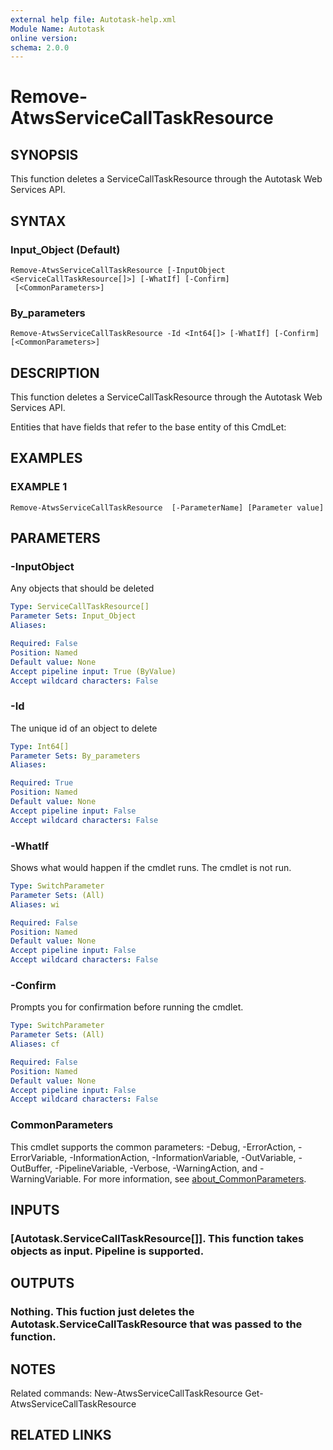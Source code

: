 ```yaml
---
external help file: Autotask-help.xml
Module Name: Autotask
online version:
schema: 2.0.0
---
```


# Remove-AtwsServiceCallTaskResource

## SYNOPSIS
This function deletes a ServiceCallTaskResource through the Autotask Web Services API.

## SYNTAX

### Input_Object (Default)
```
Remove-AtwsServiceCallTaskResource [-InputObject <ServiceCallTaskResource[]>] [-WhatIf] [-Confirm]
 [<CommonParameters>]
```

### By_parameters
```
Remove-AtwsServiceCallTaskResource -Id <Int64[]> [-WhatIf] [-Confirm] [<CommonParameters>]
```

## DESCRIPTION
This function deletes a ServiceCallTaskResource through the Autotask Web Services API.

Entities that have fields that refer to the base entity of this CmdLet:

## EXAMPLES

### EXAMPLE 1
```
Remove-AtwsServiceCallTaskResource  [-ParameterName] [Parameter value]
```

## PARAMETERS

### -InputObject
Any objects that should be deleted

```yaml
Type: ServiceCallTaskResource[]
Parameter Sets: Input_Object
Aliases:

Required: False
Position: Named
Default value: None
Accept pipeline input: True (ByValue)
Accept wildcard characters: False
```

### -Id
The unique id of an object to delete

```yaml
Type: Int64[]
Parameter Sets: By_parameters
Aliases:

Required: True
Position: Named
Default value: None
Accept pipeline input: False
Accept wildcard characters: False
```

### -WhatIf
Shows what would happen if the cmdlet runs.
The cmdlet is not run.

```yaml
Type: SwitchParameter
Parameter Sets: (All)
Aliases: wi

Required: False
Position: Named
Default value: None
Accept pipeline input: False
Accept wildcard characters: False
```

### -Confirm
Prompts you for confirmation before running the cmdlet.

```yaml
Type: SwitchParameter
Parameter Sets: (All)
Aliases: cf

Required: False
Position: Named
Default value: None
Accept pipeline input: False
Accept wildcard characters: False
```

### CommonParameters
This cmdlet supports the common parameters: -Debug, -ErrorAction, -ErrorVariable, -InformationAction, -InformationVariable, -OutVariable, -OutBuffer, -PipelineVariable, -Verbose, -WarningAction, and -WarningVariable. For more information, see [about_CommonParameters](http://go.microsoft.com/fwlink/?LinkID=113216).

## INPUTS

### [Autotask.ServiceCallTaskResource[]]. This function takes objects as input. Pipeline is supported.
## OUTPUTS

### Nothing. This fuction just deletes the Autotask.ServiceCallTaskResource that was passed to the function.
## NOTES
Related commands:
New-AtwsServiceCallTaskResource
 Get-AtwsServiceCallTaskResource

## RELATED LINKS
